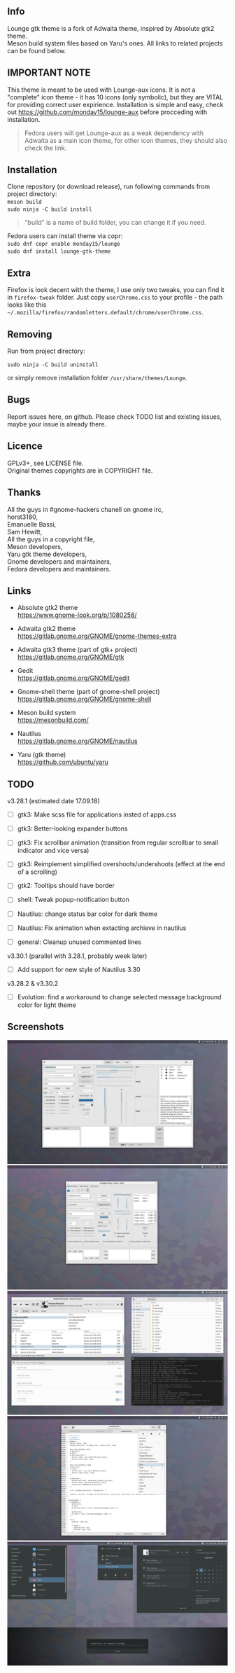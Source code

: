 ## Info
Lounge gtk theme is a fork of Adwaita theme, inspired by Absolute gtk2 theme.  
Meson build system files based on Yaru's ones. All links to related projects can be found below.

## IMPORTANT NOTE
This theme is meant to be used with Lounge-aux icons. It is not a "complete" icon theme - it has 10 icons (only symbolic), but they are VITAL for providing correct user expirience. Installation is simple and easy, check out https://github.com/monday15/lounge-aux before procceding with installation.
> Fedora users will get Lounge-aux as a weak dependency with Adwaita as a main icon theme, for other icon themes, they should also check the link. 

## Installation
Clone repository (or download release), run following commands from project directory:  
`meson build`  
`sudo ninja -C build install`
> "build" is a name of build folder, you can change it if you need.  

Fedora users can install theme via copr:  
`sudo dnf copr enable monday15/lounge`  
`sudo dnf install lounge-gtk-theme`

## Extra
Firefox is look decent with the theme, I use only two tweaks, you can find it in `firefox-tweak` folder. Just copy `userChrome.css` to your profile - the path looks like this `~/.mozilla/firefox/randomletters.default/chrome/userChrome.css`.

## Removing
Run from project directory:  
```
sudo ninja -C build uninstall
```  
or simply remove installation folder `/usr/share/themes/Lounge`.

## Bugs
Report issues here, on github. Please check TODO list and existing issues, maybe your issue is already there.

## Licence
GPLv3+, see LICENSE file.  
Original themes copyrights are in COPYRIGHT file.

## Thanks
All the guys in #gnome-hackers chanell on gnome irc,  
horst3180,  
Emanuelle Bassi,  
Sam Hewitt,  
All the guys in a copyright file,  
Meson developers,  
Yaru gtk theme developers,  
Gnome developers and maintainers,  
Fedora developers and maintainers.

## Links
+ Absolute gtk2 theme  
https://www.gnome-look.org/p/1080258/

+ Adwaita gtk2 theme  
https://gitlab.gnome.org/GNOME/gnome-themes-extra

+ Adwaita gtk3 theme (part of gtk+ project)  
https://gitlab.gnome.org/GNOME/gtk

+ Gedit  
https://gitlab.gnome.org/GNOME/gedit

+ Gnome-shell theme (part of gnome-shell project)  
https://gitlab.gnome.org/GNOME/gnome-shell

+ Meson build system  
https://mesonbuild.com/

+ Nautilus  
https://gitlab.gnome.org/GNOME/nautilus

+ Yaru (gtk theme)  
https://github.com/ubuntu/yaru

## TODO

v3.28.1 (estimated date 17.09.18)

- [ ] gtk3: Make scss file for applications insted of apps.css
- [ ] gtk3: Better-looking expander buttons
- [ ] gtk3: Fix scrollbar animation (transition from regular scrollbar to small indicator and vice versa)
- [ ] gtk3: Reimplement simplified overshoots/undershoots (effect at the end of a scrolling)
- [ ] gtk2: Tooltips should have border
- [ ] shell: Tweak popup-notification button
- [ ] Nautilus: change status bar color for dark theme
- [ ] Nautilus: Fix animation when extacting archieve in nautilus
- [ ] general: Cleanup unused commented lines


v3.30.1 (parallel with 3.28.1, probably week later)

- [ ] Add support for new style of Nautilus 3.30 

v3.28.2 & v3.30.2

- [ ] Evolution: find a workaround to change selected message background color for light theme


## Screenshots
![sh1](/screenshots/sh1.png?raw=true)
![sh2](/screenshots/sh2.png?raw=true)
![sh2](/screenshots/sh3.png?raw=true)
![sh3](/screenshots/sh4.png?raw=true)
![sh4](/screenshots/sh5.png?raw=true)

